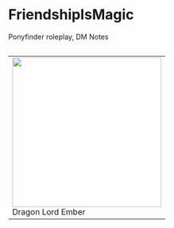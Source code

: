 # FriendshipIsMagic
Ponyfinder roleplay, DM Notes

<table align="right"><tr><td><img src="http://pre02.deviantart.net/ead7/th/pre/f/2017/058/f/e/embers_by_tsitra360-db0nipk.jpg" width="300px" /><br/><span>Dragon Lord Ember</span></td></tr></table>

